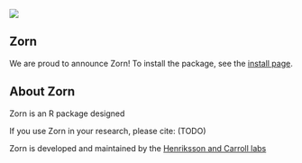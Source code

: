 ![](articles/assets/bascet_logo_300.jpg )


## **Zorn**

We are proud to announce Zorn! To install the package, see the [install page](articles/install.html). 

## **About Zorn**

Zorn is an R package designed

If you use Zorn in your research, please cite: (TODO)

Zorn is developed and maintained by the [Henriksson and Carroll labs](authors.html)
